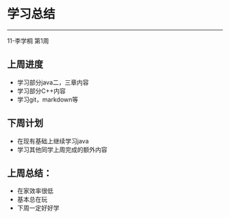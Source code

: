 # 学习总结 #
***    
11-李学桐 第1周  
## 上周进度 ##
- 学习部分java二，三章内容
- 学习部分C++内容
- 学习git，markdown等
## 下周计划 ##
- 在现有基础上继续学习java
- 学习其他同学上周完成的额外内容
## 上周总结： ##
- 在家效率很低
- 基本总在玩
- 下周一定好好学


